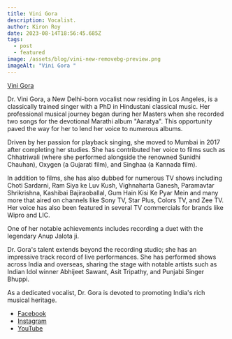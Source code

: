 ```yaml
---
title: Vini Gora
description: Vocalist.
author: Kiron Roy
date: 2023-08-14T18:56:45.685Z
tags:
  - post
  - featured
image: /assets/blog/vini-new-removebg-preview.png
imageAlt: "Vini Gora "
---
```

<!--StartFragment-->

<!--StartFragment-->

[Vini Gora](https://vinigora.netlify.app/)

<!--EndFragment-->

<!--StartFragment-->

<!--StartFragment-->

Dr. Vini Gora, a New Delhi-born vocalist now residing in Los Angeles, is a classically trained singer with a PhD in Hindustani classical music. Her professional musical journey began during her Masters when she recorded two songs for the devotional Marathi album "Aaratya". This opportunity paved the way for her to lend her voice to numerous albums.

Driven by her passion for playback singing, she moved to Mumbai in 2017 after completing her studies. She has contributed her voice to films such as Chhatriwali (where she performed alongside the renowned Sunidhi Chauhan), Oxygen (a Gujarati film), and Singhaa (a Kannada film).

In addition to films, she has also dubbed for numerous TV shows including Choti Sardarni, Ram Siya ke Luv Kush, Vighnaharta Ganesh, Paramavtar Shrikrishna, Kashibai Bajiraoballal, Gum Hain Kisi Ke Pyar Mein and many more that aired on channels like Sony TV, Star Plus, Colors TV, and Zee TV. Her voice has also been featured in several TV commercials for brands like Wipro and LIC.

One of her notable achievements includes recording a duet with the legendary Anup Jalota ji.

Dr. Gora's talent extends beyond the recording studio; she has an impressive track record of live performances. She has performed shows across India and overseas, sharing the stage with notable artists such as Indian Idol winner Abhijeet Sawant, Asit Tripathy, and Punjabi Singer Bhuppi.

As a dedicated vocalist, Dr. Gora is devoted to promoting India's rich musical heritage.

<!--EndFragment-->

<!--EndFragment-->

* ﻿[Facebook](https://www.facebook.com/SingerViniGora) 
* [Instagram ](https://www.instagram.com/vini_gora/?hl=en)
* [YouTube](https://www.youtube.com/c/SingerDrViniGora)

<!--EndFragment-->